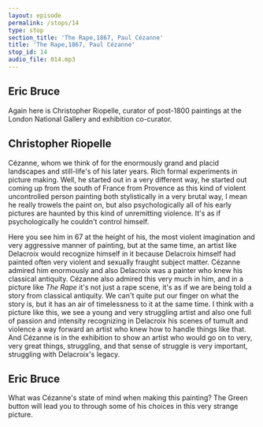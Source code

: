```yaml
---
layout: episode
permalink: /stops/14
type: stop
section_title: 'The Rape,1867, Paul Cézanne'
title: 'The Rape,1867, Paul Cézanne'
stop_id: 14
audio_file: 014.mp3
---
```


## Eric Bruce

Again here is Christopher Riopelle, curator of post-1800 paintings at the London National Gallery and exhibition co-curator.

## Christopher Riopelle

Cézanne, whom we think of for the enormously grand and placid landscapes and still-life's of his later years. Rich formal experiments in picture making.  Well, he started out in a very different way, he started out coming up from the south of France from Provence as this kind of violent uncontrolled person painting both stylistically in a very brutal way, I mean he really trowels the paint on, but also psychologically all of his early pictures are haunted by this kind of unremitting violence. It's as if psychologically he couldn't control himself.

Here you see him in 67 at the height of his, the most violent imagination and very aggressive manner of painting, but at the same time, an artist like Delacroix would recognize himself in it because Delacroix himself had painted often very violent and sexually fraught subject matter.  Cézanne admired him enormously and also Delacroix was a painter who knew his classical antiquity.  Cézanne also admired this very much in him, and in a picture like _The Rape_ it's not just a rape scene, it's as if we are being told a story from classical antiquity. We can't quite put our finger on what the story is, but it has an air of timelessness to it at the same time.  I think with a picture like this, we see a young and very struggling artist and also one full of passion and intensity recognizing in Delacroix his scenes of tumult and violence a way forward an artist who knew how to handle things like that.  And Cézanne is in the exhibition to show an artist who would go on to very, very great things, struggling, and that sense of struggle is very important, struggling with Delacroix's legacy.

## Eric Bruce

What was Cézanne's state of mind when making this painting?  The Green button will lead you to through some of his choices in this very strange picture.
